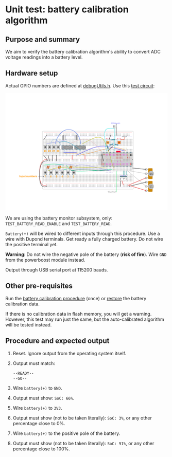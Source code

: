 # Unit test: battery calibration algorithm

## Purpose and summary

We aim to verify the battery calibration algorithm's ability to convert ADC voltage readings into a battery level.

## Hardware setup

Actual GPIO numbers are defined at [debugUtils.h](./debugUtils.h).
Use this [test circuit](../../Protoboards/TestBoard1.diy):

![Test circuit image](../../Protoboards/TestBoard1.png)

We are using the battery monitor subsystem, only: `TEST_BATTERY_READ_ENABLE` and `TEST_BATTERY_READ`.

`Battery(+)` will be wired to different inputs through this procedure. Use a wire with Dupond terminals.
Get ready a fully charged battery. Do not wire the positive terminal yet.

**Warning**: Do not wire the negative pole of the battery (**risk of fire**).
Wire `GND` from the powerboost module instead.

Output through USB serial port at 115200 bauds.

## Other pre-requisites

Run the [battery calibration procedure](../../../Firmware/BatteryTools/BatteryCalibration/README.md)
(once) or [restore](../../../Firmware/BatteryTools/RestoreBatteryCalibration/README.md)
the battery calibration data.

If there is no calibration data in flash memory, you will get a warning.
However, this test may run just the same,
but the auto-calibrated algorithm will be tested instead.

## Procedure and expected output

1. Reset. Ignore output from the operating system itself.
2. Output must match:

   ```text
   --READY--
   --GO--
   ```

3. Wire `battery(+)` to `GND`.
4. Output must show: `SoC: 66%`.
5. Wire `battery(+)` to `3V3`.
6. Output must show (not to be taken literally): `SoC: 3%`,
   or any other percentage close to 0%.
7. Wire `battery(+)` to the positive pole of the battery.
8. Output must show (not to be taken literally): `SoC: 91%`,
   or any other percentage close to 100%.

